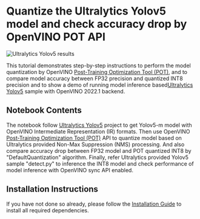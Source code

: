 # Quantize the Ultralytics Yolov5 model and check accuracy drop by OpenVINO POT API

![Ultralytics Yolov5 results](https://user-images.githubusercontent.com/44352144/177097174-cfe78939-e946-445e-9fce-d8897417ef8e.png)


This tutorial demonstrates step-by-step instructions to perform the model quantization by OpenVINO [Post-Training Optimization Tool (POT)](https://docs.openvino.ai/latest/pot_introduction.html), and to compare model accuracy between FP32 precision and quantized INT8 precision and to show a demo of running model inference based[Ultralytics Yolov5](https://github.com/ultralytics/yolov5) sample with OpenVINO 2022.1 backend.

## Notebook Contents

The notebook follow [Ultralytics Yolov5](https://github.com/ultralytics/yolov5) project to get Yolov5-m model with OpenVINO Intermediate Representation (IR) formats. Then use OpenVINO [Post-Training Optimization Tool (POT)](https://docs.openvino.ai/latest/pot_introduction.html) API to quantize model based on Ultralytics provided Non-Max Suppression (NMS) processing. And also compare accuracy drop between FP32 model and POT quantized INT8 by "DefaultQuantization" algorithm. Finally, refer Ultralytics provided Yolov5 sample "detect.py" to inference the INT8 model and check performance of model inference with OpenVINO sync API enabled.

## Installation Instructions

If you have not done so already, please follow the [Installation Guide](../../README.md) to install all required dependencies.
